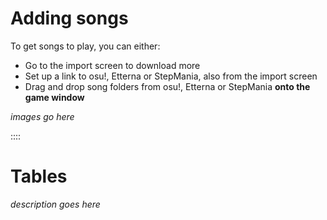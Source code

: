# Adding songs

To get songs to play, you can either:
- Go to the import screen to download more
- Set up a link to osu!, Etterna or StepMania, also from the import screen
- Drag and drop song folders from osu!, Etterna or StepMania **onto the game window**

*images go here*

::::

# Tables

*description goes here*
